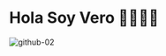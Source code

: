 # Hola Soy Vero 👋🏽👋🏽
![github-02](https://github.com/user-attachments/assets/b2109235-b37c-4332-8fcc-19f109ba848b)

